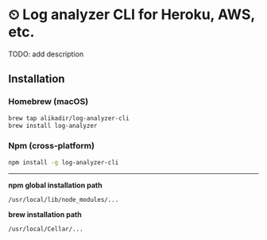# ⏲ Log analyzer CLI for Heroku, AWS, etc.

TODO: add description

## Installation 

### Homebrew (macOS)

```bash 
brew tap alikadir/log-analyzer-cli
brew install log-analyzer
```

### Npm (cross-platform)

```bash
npm install -g log-analyzer-cli
```


---




**npm global installation path**

```/usr/local/lib/node_modules/...```

**brew installation path**

```/usr/local/Cellar/...```

